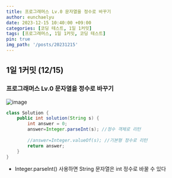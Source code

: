 ```yaml
---
title: 프로그래머스 Lv.0 문자열을 정수로 바꾸기
author: eunchaelyu
date: 2023-12-15 10:40:00 +09:00
categories: [코딩 테스트, 1일 1커밋]
tags: [프로그래머스, 1일 1커밋, 코딩 테스트]
pin: true
img_path: '/posts/20231215'
---
```


## 1일 1커밋 (12/15)    
### 프로그래머스 Lv.0 문자열을 정수로 바꾸기   
![image](https://github.com/eunchaelyu/eunchaelyu.github.io/assets/119996957/d09c5e4b-35c6-4646-bd2e-eecbac7906c9)



```java  
class Solution {
    public int solution(String s) {
        int answer = 0;
        answer=Integer.parseInt(s); //정수 객체로 리턴
        
        //answer=Integer.valueOf(s); //기본형 정수로 리턴 
        return answer;
    }
}
```

- Integer.parseInt() 사용하면 String 문자열은 int 정수로 바꿀 수 있다
   







